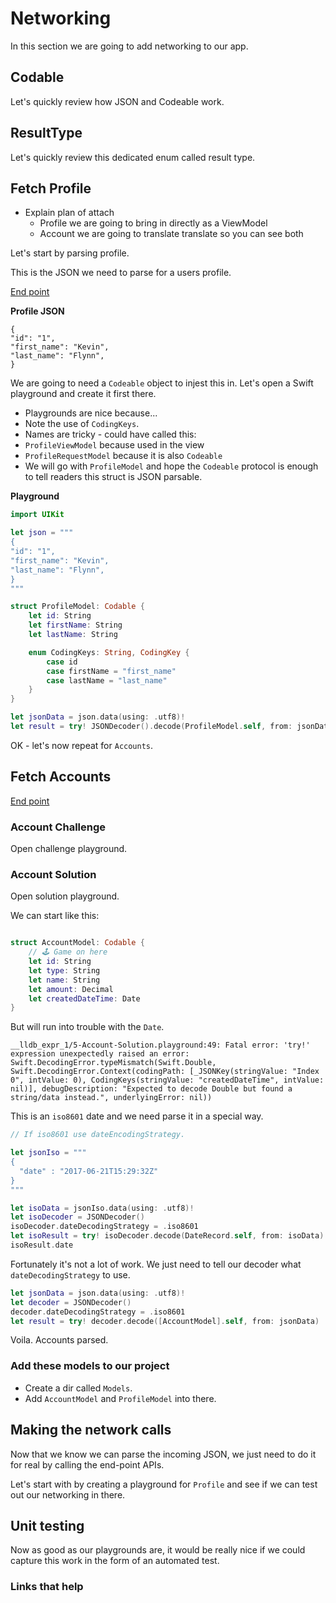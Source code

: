 # Networking

In this section we are going to add networking to our app.

## Codable

Let's quickly review how JSON and Codeable work.

## ResultType

Let's quickly review this dedicated enum called result type.

## Fetch Profile

- Explain plan of attach
  - Profile we are going to bring in directly as a ViewModel
  - Account we are going to translate translate so you can see both

Let's start by parsing profile.

This is the JSON we need to parse for a users profile.

[End point](https://fierce-retreat-36855.herokuapp.com/bankey/profile/1)

**Profile JSON**

```
{
"id": "1",
"first_name": "Kevin",
"last_name": "Flynn",
}
```

We are going to need a `Codeable` object to injest this in. Let's open a Swift playground and create it first there.

- Playgrounds are nice because...
- Note the use of `CodingKeys`.
- Names are tricky - could have called this:
 - `ProfileViewModel` because used in the view
 - `ProfileRequestModel` because it is also `Codeable`
 - We will go with `ProfileModel` and hope the `Codeable` protocol is enough to tell readers this struct is JSON parsable.

**Playground**

```swift
import UIKit

let json = """
{
"id": "1",
"first_name": "Kevin",
"last_name": "Flynn",
}
"""

struct ProfileModel: Codable {
    let id: String
    let firstName: String
    let lastName: String

    enum CodingKeys: String, CodingKey {
        case id
        case firstName = "first_name"
        case lastName = "last_name"
    }
}

let jsonData = json.data(using: .utf8)!
let result = try! JSONDecoder().decode(ProfileModel.self, from: jsonData)
```

OK - let's now repeat for `Accounts`.

## Fetch Accounts

[End point](https://fierce-retreat-36855.herokuapp.com/bankey/customer/1/accounts)

### Account Challenge

Open challenge playground.

### Account Solution

Open solution playground.

We can start like this:

```swift

struct AccountModel: Codable {
    // 🕹 Game on here
    let id: String
    let type: String
    let name: String
    let amount: Decimal
    let createdDateTime: Date
}
```

But will run into trouble with the `Date`.

```
__lldb_expr_1/5-Account-Solution.playground:49: Fatal error: 'try!' expression unexpectedly raised an error: Swift.DecodingError.typeMismatch(Swift.Double, Swift.DecodingError.Context(codingPath: [_JSONKey(stringValue: "Index 0", intValue: 0), CodingKeys(stringValue: "createdDateTime", intValue: nil)], debugDescription: "Expected to decode Double but found a string/data instead.", underlyingError: nil))
```

This is an `iso8601` date and we need parse it in a special way.

```swift
// If iso8601 use dateEncodingStrategy.

let jsonIso = """
{
  "date" : "2017-06-21T15:29:32Z"
}
"""

let isoData = jsonIso.data(using: .utf8)!
let isoDecoder = JSONDecoder()
isoDecoder.dateDecodingStrategy = .iso8601
let isoResult = try! isoDecoder.decode(DateRecord.self, from: isoData)
isoResult.date
```

Fortunately it's not a lot of work. We just need to tell our decoder what `dateDecodingStrategy` to use.

```swift
let jsonData = json.data(using: .utf8)!
let decoder = JSONDecoder()
decoder.dateDecodingStrategy = .iso8601
let result = try! decoder.decode([AccountModel].self, from: jsonData)
```

Voila. Accounts parsed.

### Add these models to our project

- Create a dir called `Models`.
- Add `AccountModel` and `ProfileModel` into there.

## Making the network calls

Now that we know we can parse the incoming JSON, we just need to do it for real by calling the end-point APIs.

Let's start with by creating a playground for `Profile` and see if we can test out our networking in there.




## Unit testing

Now as good as our playgrounds are, it would be really nice if we could capture this work in the form of an automated test.



### Links that help

